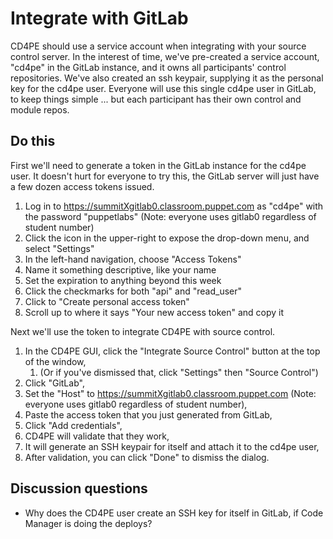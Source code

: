 # Integrate with GitLab

CD4PE should use a service account when integrating with your source control server.  In the interest of time, we've pre-created a service account, "cd4pe" in the GitLab instance, and it owns all participants' control repositories.  We've also created an ssh keypair, supplying it as the personal key for the cd4pe user.  Everyone will use this single cd4pe user in GitLab, to keep things simple ... but each participant has their own control and module repos.

## Do this

First we'll need to generate a token in the GitLab instance for the cd4pe user.  It doesn't hurt for everyone to try this, the GitLab server will just have a few dozen access tokens issued.

1. Log in to https://summitXgitlab0.classroom.puppet.com as "cd4pe" with the password "puppetlabs" (Note: everyone uses gitlab0 regardless of student number)
1. Click the icon in the upper-right to expose the drop-down menu, and select "Settings"
1. In the left-hand navigation, choose "Access Tokens"
1. Name it something descriptive, like your name
1. Set the expiration to anything beyond this week
1. Click the checkmarks for both "api" and "read_user"
1. Click to "Create personal access token"
1. Scroll up to where it says "Your new access token" and copy it

Next we'll use the token to integrate CD4PE with source control.

1. In the CD4PE GUI, click the "Integrate Source Control" button at the top of the window,
    1. (Or if you've dismissed that, click "Settings" then "Source Control")
1. Click "GitLab",
1. Set the "Host" to https://summitXgitlab0.classroom.puppet.com (Note: everyone uses gitlab0 regardless of student number),
1. Paste the access token that you just generated from GitLab,
1. Click "Add credentials",
1. CD4PE will validate that they work,
1. It will generate an SSH keypair for itself and attach it to the cd4pe user,
1. After validation, you can click "Done" to dismiss the dialog.

## Discussion questions

* Why does the CD4PE user create an SSH key for itself in GitLab, if Code Manager is doing the deploys?
